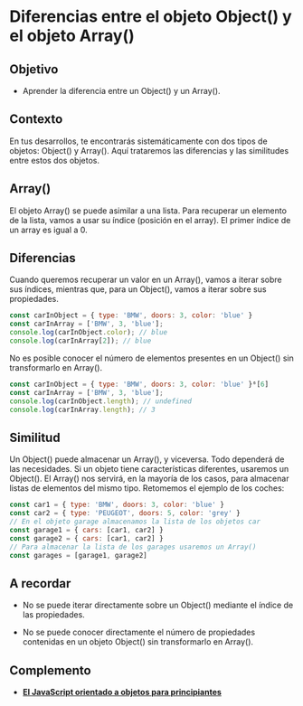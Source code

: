 # Diferencias entre el objeto Object() y el objeto Array()

## Objetivo

- Aprender la diferencia entre un Object() y un Array().

## Contexto

En tus desarrollos, te encontrarás sistemáticamente con dos tipos de objetos: Object() y Array(). Aquí trataremos las diferencias y las similitudes entre estos dos objetos.

## Array()

El objeto Array() se puede asimilar a una lista. Para recuperar un elemento de la lista, vamos a usar su índice (posición en el array). El primer índice de un array es igual a 0.

## Diferencias

Cuando queremos recuperar un valor en un Array(), vamos a iterar sobre sus índices, mientras que, para un Object(), vamos a iterar sobre sus propiedades.

```javascript
const carInObject = { type: 'BMW', doors: 3, color: 'blue' }
const carInArray = ['BMW', 3, 'blue'];
console.log(carInObject.color); // blue
console.log(carInArray[2]); // blue
```

No es posible conocer el número de elementos presentes en un Object() sin transformarlo en Array().

```javascript
const carInObject = { type: 'BMW', doors: 3, color: 'blue' }⁶[6]
const carInArray = ['BMW', 3, 'blue'];
console.log(carInObject.length); // undefined
console.log(carInArray.length); // 3
```

## Similitud

Un Object() puede almacenar un Array(), y viceversa. Todo dependerá de las necesidades. Si un objeto tiene características diferentes, usaremos un Object(). El Array() nos servirá, en la mayoría de los casos, para almacenar listas de elementos del mismo tipo. Retomemos el ejemplo de los coches:

```javascript
const car1 = { type: 'BMW', doors: 3, color: 'blue' }
const car2 = { type: 'PEUGEOT', doors: 5, color: 'grey' }
// En el objeto garage almacenamos la lista de los objetos car
const garage1 = { cars: [car1, car2] }
const garage2 = { cars: [car1, car2] }
// Para almacenar la lista de los garages usaremos un Array()
const garages = [garage1, garage2]
```

## A recordar

- No se puede iterar directamente sobre un Object() mediante el índice de las propiedades.

- No se puede conocer directamente el número de propiedades contenidas en un objeto Object() sin transformarlo en Array().

## Complemento

- **[El JavaScript orientado a objetos para principiantes](https://developer.mozilla.org/fr/docs/Learn/JavaScript/Objects/Classes_in_JavaScript)**